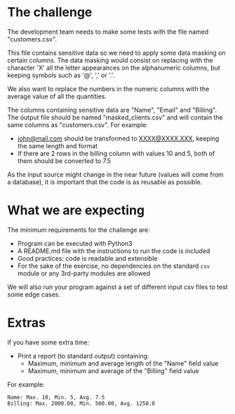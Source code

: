 # The challenge
The development team needs to make some tests with the file named "customers.csv". 

This file contains sensitive data so we need to apply some data masking on certain columns.
The data masking would consist on replacing with the character 'X' all the letter appearances on the alphanumeric columns,
but keeping symbols such as '@', ',' or '.'. 

We also want to replace the numbers in the numeric columns with the average 
value of all the quantities.

The columns containing sensitive data are "Name", "Email" and "Billing". 
The output file should be named "masked_clients.csv" and will contain the same 
columns as "customers.csv". 
For example:
 * john@mail.com should be transformed to XXXX@XXXX.XXX, keeping the same length and format
 * If there are 2 rows in the billing column with values 10 and 5, both of them should be converted to 7.5

As the input source might change in the near future (values will come from a database),
it is important that the code is as reusable as possible.


# What we are expecting
The minimum requirements for the challenge are:
* Program can be executed with Python3
* A README.md file with the instructions to run the code is included
* Good practices: code is readable and extensible
* For the sake of the exercise, no dependencies on the standard `csv` module or any 3rd-party modules are allowed

We will also run your program against a set of different input csv files to test some
edge cases.

# Extras
If you have some extra time:
* Print a report (to standard output) containing:
  * Maximum, minimum and average length of the "Name" field value
  * Maximum, minimum and average of the "Billing" field value

For example:
```
Name: Max. 10, Min. 5, Avg. 7.5
Billing: Max. 2000.00, Min. 500.00, Avg. 1250.0
```
